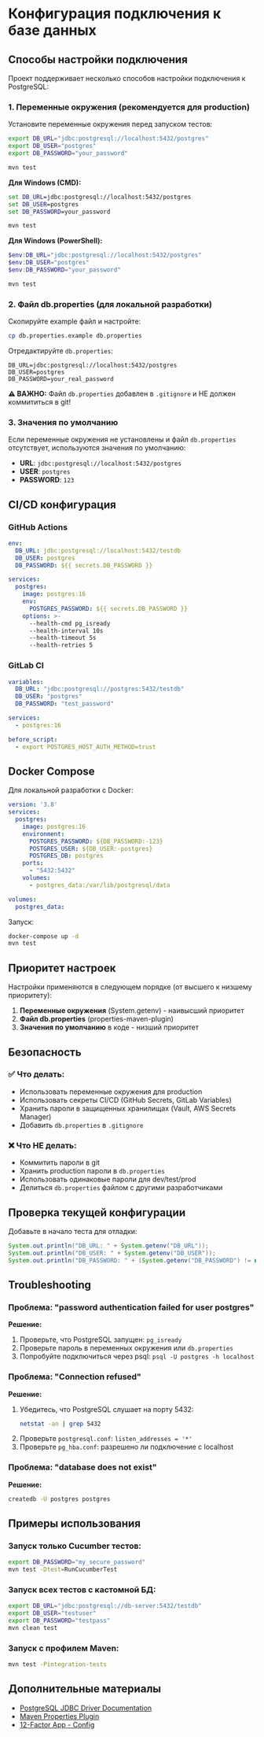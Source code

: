 # Конфигурация подключения к базе данных

## Способы настройки подключения

Проект поддерживает несколько способов настройки подключения к PostgreSQL:

### 1. Переменные окружения (рекомендуется для production)

Установите переменные окружения перед запуском тестов:

```bash
export DB_URL="jdbc:postgresql://localhost:5432/postgres"
export DB_USER="postgres"
export DB_PASSWORD="your_password"

mvn test
```

**Для Windows (CMD):**
```cmd
set DB_URL=jdbc:postgresql://localhost:5432/postgres
set DB_USER=postgres
set DB_PASSWORD=your_password

mvn test
```

**Для Windows (PowerShell):**
```powershell
$env:DB_URL="jdbc:postgresql://localhost:5432/postgres"
$env:DB_USER="postgres"
$env:DB_PASSWORD="your_password"

mvn test
```

### 2. Файл db.properties (для локальной разработки)

Скопируйте example файл и настройте:

```bash
cp db.properties.example db.properties
```

Отредактируйте `db.properties`:
```properties
DB_URL=jdbc:postgresql://localhost:5432/postgres
DB_USER=postgres
DB_PASSWORD=your_real_password
```

**⚠️ ВАЖНО:** Файл `db.properties` добавлен в `.gitignore` и НЕ должен коммититься в git!

### 3. Значения по умолчанию

Если переменные окружения не установлены и файл `db.properties` отсутствует, используются значения по умолчанию:

- **URL**: `jdbc:postgresql://localhost:5432/postgres`
- **USER**: `postgres`
- **PASSWORD**: `123`

## CI/CD конфигурация

### GitHub Actions

```yaml
env:
  DB_URL: jdbc:postgresql://localhost:5432/testdb
  DB_USER: postgres
  DB_PASSWORD: ${{ secrets.DB_PASSWORD }}

services:
  postgres:
    image: postgres:16
    env:
      POSTGRES_PASSWORD: ${{ secrets.DB_PASSWORD }}
    options: >-
      --health-cmd pg_isready
      --health-interval 10s
      --health-timeout 5s
      --health-retries 5
```

### GitLab CI

```yaml
variables:
  DB_URL: "jdbc:postgresql://postgres:5432/testdb"
  DB_USER: "postgres"
  DB_PASSWORD: "test_password"

services:
  - postgres:16

before_script:
  - export POSTGRES_HOST_AUTH_METHOD=trust
```

## Docker Compose

Для локальной разработки с Docker:

```yaml
version: '3.8'
services:
  postgres:
    image: postgres:16
    environment:
      POSTGRES_PASSWORD: ${DB_PASSWORD:-123}
      POSTGRES_USER: ${DB_USER:-postgres}
      POSTGRES_DB: postgres
    ports:
      - "5432:5432"
    volumes:
      - postgres_data:/var/lib/postgresql/data

volumes:
  postgres_data:
```

Запуск:
```bash
docker-compose up -d
mvn test
```

## Приоритет настроек

Настройки применяются в следующем порядке (от высшего к низшему приоритету):

1. **Переменные окружения** (System.getenv) - наивысший приоритет
2. **Файл db.properties** (properties-maven-plugin)
3. **Значения по умолчанию** в коде - низший приоритет

## Безопасность

### ✅ Что делать:
- Использовать переменные окружения для production
- Использовать секреты CI/CD (GitHub Secrets, GitLab Variables)
- Хранить пароли в защищенных хранилищах (Vault, AWS Secrets Manager)
- Добавить `db.properties` в `.gitignore`

### ❌ Что НЕ делать:
- Коммитить пароли в git
- Хранить production пароли в `db.properties`
- Использовать одинаковые пароли для dev/test/prod
- Делиться `db.properties` файлом с другими разработчиками

## Проверка текущей конфигурации

Добавьте в начало теста для отладки:

```java
System.out.println("DB_URL: " + System.getenv("DB_URL"));
System.out.println("DB_USER: " + System.getenv("DB_USER"));
System.out.println("DB_PASSWORD: " + (System.getenv("DB_PASSWORD") != null ? "***" : "not set"));
```

## Troubleshooting

### Проблема: "password authentication failed for user postgres"

**Решение:**
1. Проверьте, что PostgreSQL запущен: `pg_isready`
2. Проверьте пароль в переменных окружения или `db.properties`
3. Попробуйте подключиться через psql: `psql -U postgres -h localhost`

### Проблема: "Connection refused"

**Решение:**
1. Убедитесь, что PostgreSQL слушает на порту 5432:
   ```bash
   netstat -an | grep 5432
   ```
2. Проверьте `postgresql.conf`: `listen_addresses = '*'`
3. Проверьте `pg_hba.conf`: разрешено ли подключение с localhost

### Проблема: "database does not exist"

**Решение:**
```bash
createdb -U postgres postgres
```

## Примеры использования

### Запуск только Cucumber тестов:

```bash
export DB_PASSWORD="my_secure_password"
mvn test -Dtest=RunCucumberTest
```

### Запуск всех тестов с кастомной БД:

```bash
export DB_URL="jdbc:postgresql://db-server:5432/testdb"
export DB_USER="testuser"
export DB_PASSWORD="testpass"
mvn clean test
```

### Запуск с профилем Maven:

```bash
mvn test -Pintegration-tests
```

## Дополнительные материалы

- [PostgreSQL JDBC Driver Documentation](https://jdbc.postgresql.org/documentation/)
- [Maven Properties Plugin](https://www.mojohaus.org/properties-maven-plugin/)
- [12-Factor App - Config](https://12factor.net/config)